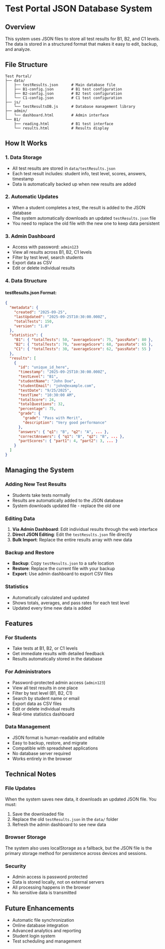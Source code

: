 # Test Portal JSON Database System

## Overview
This system uses JSON files to store all test results for B1, B2, and C1 levels. The data is stored in a structured format that makes it easy to edit, backup, and analyze.

## File Structure
```
Test Portal/
├── data/
│   ├── testResults.json      # Main database file
│   ├── B1-config.json        # B1 test configuration
│   ├── B2-config.json        # B2 test configuration
│   └── C1-config.json        # C1 test configuration
├── js/
│   └── testResultsDB.js      # Database management library
├── admin/
│   └── dashboard.html        # Admin interface
└── B1/
    ├── reading.html          # B1 test interface
    └── results.html          # Results display

```

## How It Works

### 1. Data Storage
- All test results are stored in `data/testResults.json`
- Each test result includes: student info, test level, scores, answers, timestamp
- Data is automatically backed up when new results are added

### 2. Automatic Updates
- When a student completes a test, the result is added to the JSON database
- The system automatically downloads an updated `testResults.json` file
- You need to replace the old file with the new one to keep data persistent

### 3. Admin Dashboard
- Access with password: `admin123`
- View all results across B1, B2, C1 levels
- Filter by test level, search students
- Export data as CSV
- Edit or delete individual results

### 4. Data Structure

#### testResults.json Format:
```json
{
  "metadata": {
    "created": "2025-09-25",
    "lastUpdated": "2025-09-25T10:30:00.000Z",
    "totalTests": 150,
    "version": "1.0"
  },
  "statistics": {
    "B1": { "totalTests": 50, "averageScore": 75, "passRate": 80 },
    "B2": { "totalTests": 70, "averageScore": 68, "passRate": 65 },
    "C1": { "totalTests": 30, "averageScore": 62, "passRate": 55 }
  },
  "results": [
    {
      "id": "unique_id_here",
      "timestamp": "2025-09-25T10:30:00.000Z",
      "testLevel": "B1",
      "studentName": "John Doe",
      "studentEmail": "john@example.com",
      "testDate": "9/25/2025",
      "testTime": "10:30:00 AM",
      "totalScore": 24,
      "totalQuestions": 32,
      "percentage": 75,
      "grade": {
        "grade": "Pass with Merit",
        "description": "Very good performance"
      },
      "answers": { "q1": "B", "q2": "A", ... },
      "correctAnswers": { "q1": "B", "q2": "B", ... },
      "partScores": { "part1": 4, "part2": 3, ... }
    }
  ]
}
```

## Managing the System

### Adding New Test Results
- Students take tests normally
- Results are automatically added to the JSON database
- System downloads updated file - replace the old one

### Editing Data
1. **Via Admin Dashboard**: Edit individual results through the web interface
2. **Direct JSON Editing**: Edit the `testResults.json` file directly
3. **Bulk Import**: Replace the entire results array with new data

### Backup and Restore
- **Backup**: Copy `testResults.json` to a safe location
- **Restore**: Replace the current file with your backup
- **Export**: Use admin dashboard to export CSV files

### Statistics
- Automatically calculated and updated
- Shows totals, averages, and pass rates for each test level
- Updated every time new data is added

## Features

### For Students
- Take tests at B1, B2, or C1 levels
- Get immediate results with detailed feedback
- Results automatically stored in the database

### For Administrators
- Password-protected admin access (`admin123`)
- View all test results in one place
- Filter by test level (B1, B2, C1)
- Search by student name or email
- Export data as CSV files
- Edit or delete individual results
- Real-time statistics dashboard

### Data Management
- JSON format is human-readable and editable
- Easy to backup, restore, and migrate
- Compatible with spreadsheet applications
- No database server required
- Works entirely in the browser

## Technical Notes

### File Updates
When the system saves new data, it downloads an updated JSON file. You must:
1. Save the downloaded file
2. Replace the old `testResults.json` in the `data/` folder
3. Refresh the admin dashboard to see new data

### Browser Storage
The system also uses localStorage as a fallback, but the JSON file is the primary storage method for persistence across devices and sessions.

### Security
- Admin access is password protected
- Data is stored locally, not on external servers
- All processing happens in the browser
- No sensitive data is transmitted

## Future Enhancements
- Automatic file synchronization
- Online database integration
- Advanced analytics and reporting
- Student login system
- Test scheduling and management